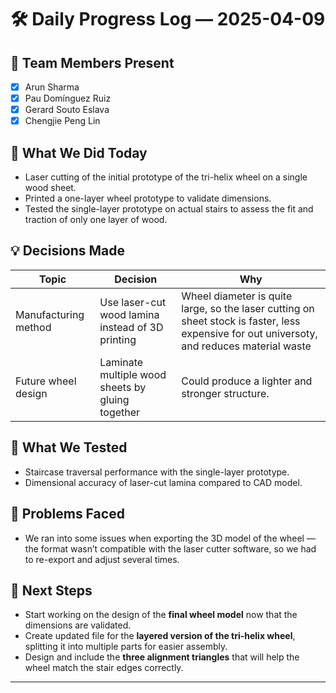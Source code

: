 # 🛠️ Daily Progress Log — 2025-04-09

## 👥 Team Members Present
- [x] Arun Sharma
- [x] Pau Domínguez Ruiz
- [x] Gerard Souto Eslava
- [x] Chengjie Peng Lin

## 🎯 What We Did Today
- Laser cutting of the initial prototype of the tri-helix wheel on a single wood sheet.  
- Printed a one-layer wheel prototype to validate dimensions.  
- Tested the single-layer prototype on actual stairs to assess the fit and traction of only one layer of wood.

## 💡 Decisions Made
| Topic                  | Decision                                         | Why                                                                                   |
|------------------------|--------------------------------------------------|---------------------------------------------------------------------------------------|
| Manufacturing method   | Use laser-cut wood lamina instead of 3D printing | Wheel diameter is quite large, so the laser cutting on sheet stock is faster, less expensive for out universoty, and reduces material waste |
| Future wheel design    | Laminate multiple wood sheets by gluing together | Could produce a lighter and stronger structure. |

## 🧪 What We Tested
- Staircase traversal performance with the single-layer prototype.  
- Dimensional accuracy of laser-cut lamina compared to CAD model.

## 🔧 Problems Faced
- We ran into some issues when exporting the 3D model of the wheel — the format wasn’t compatible with the laser cutter software, so we had to re-export and adjust several times.

## 📌 Next Steps
- Start working on the design of the **final wheel model** now that the dimensions are validated.  
- Create updated file for the **layered version of the tri-helix wheel**, splitting it into multiple parts for easier assembly.  
- Design and include the **three alignment triangles** that will help the wheel match the stair edges correctly.

---
